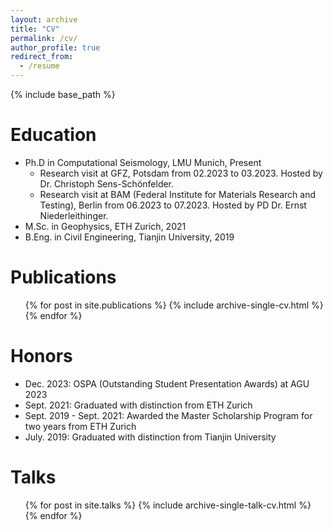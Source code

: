 ```yaml
---
layout: archive
title: "CV"
permalink: /cv/
author_profile: true
redirect_from:
  - /resume
---
```


{% include base_path %}

Education
======
* Ph.D in Computational Seismology, LMU Munich, Present
  * Research visit at GFZ, Potsdam from 02.2023 to 03.2023. Hosted by Dr. Christoph Sens-Schönfelder.
  * Research visit at BAM (Federal Institute for Materials Research and Testing), Berlin from 06.2023 to 07.2023. Hosted by PD Dr. Ernst Niederleithinger.
* M.Sc. in Geophysics, ETH Zurich, 2021
* B.Eng. in Civil Engineering, Tianjin University, 2019

Publications
======
  <ul>{% for post in site.publications %}
    {% include archive-single-cv.html %}
  {% endfor %}</ul>

Honors
======
* Dec. 2023: OSPA (Outstanding Student Presentation Awards) at AGU 2023
* Sept. 2021: Graduated with distinction from ETH Zurich
* Sept. 2019 - Sept. 2021: Awarded the Master Scholarship Program for two years from ETH Zurich
* July. 2019: Graduated with distinction from Tianjin University

Talks
======
  <ul>{% for post in site.talks %}
    {% include archive-single-talk-cv.html %}
  {% endfor %}</ul>
